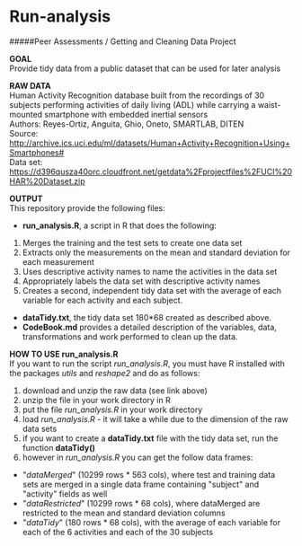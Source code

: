 Run-analysis
============

#####Peer Assessments / Getting and Cleaning Data Project

**GOAL**  
Provide tidy data from a public dataset that can be used for later analysis

**RAW DATA**  
Human Activity Recognition database built from the recordings of 30 subjects performing activities of daily living (ADL) while carrying a waist-mounted smartphone with embedded inertial sensors  
Authors: Reyes-Ortiz, Anguita, Ghio, Oneto, SMARTLAB, DITEN  
Source: http://archive.ics.uci.edu/ml/datasets/Human+Activity+Recognition+Using+Smartphones#  
Data set: https://d396qusza40orc.cloudfront.net/getdata%2Fprojectfiles%2FUCI%20HAR%20Dataset.zip

**OUTPUT**  
This repository provide the following files:  
* **run_analysis.R**, a script in R that does the following:  
 1. Merges the training and the test sets to create one data set  
 2. Extracts only the measurements on the mean and standard deviation for each measurement  
 3. Uses descriptive activity names to name the activities in the data set  
 4. Appropriately labels the data set with descriptive activity names  
 5. Creates a second, independent tidy data set with the average of each variable for each activity and each subject.  
* **dataTidy.txt**, the tidy data set 180*68 created as described above.  
* **CodeBook.md** provides a detailed description of the variables, data, transformations and work performed to clean up the data.  

**HOW TO USE run_analysis.R**  
If you want to run the script _run\_analysis.R_, you must have R installed with the packages *utils* and *reshape2* and do as follows:  
1. download and unzip the raw data (see link above)  
2. unzip the file in your work directory in R  
3. put the file _run_analysis.R_ in your work directory  
4. load _run_analysis.R_ - it will take a while due to the dimension of the raw data sets  
5. if you want to create a **dataTidy.txt** file with the tidy data set, run the function **dataTidy()**  
6. however in _run_analysis.R_ you can get the follow data frames:
* "_dataMerged_" (10299 rows * 563 cols), where test and training data sets are merged in a single data frame containing "subject" and "activity" fields as well  
* "_dataRestricted_" (10299 rows * 68 cols), where dataMerged are restricted to the mean and standard deviation columns
* "_dataTidy_" (180 rows * 68 cols), with the average of each variable for each of the 6 activities and each of the 30 subjects 
